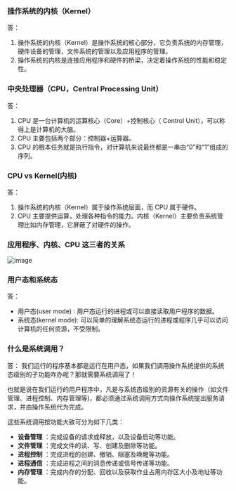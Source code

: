 ### 操作系统的内核（Kernel）
答：
1. 操作系统的内核（Kernel）是操作系统的核心部分，它负责系统的内存管理，硬件设备的管理，文件系统的管理以及应用程序的管理。
2. 操作系统的内核是连接应用程序和硬件的桥梁，决定着操作系统的性能和稳定性。

### 中央处理器（CPU，Central Processing Unit）
答：
1. CPU 是一台计算机的运算核心（Core）+控制核心（ Control Unit），可以称得上是计算机的大脑。
2. CPU 主要包括两个部分：控制器+运算器。
3. CPU 的根本任务就是执行指令，对计算机来说最终都是一串由“0”和“1”组成的序列。

###  CPU vs Kernel(内核)
答：
1. 操作系统的内核（Kernel）属于操作系统层面，而 CPU 属于硬件。
2. CPU 主要提供运算，处理各种指令的能力。内核（Kernel）主要负责系统管理比如内存管理，它屏蔽了对硬件的操作。

### 应用程序、内核、CPU 这三者的关系
![image](https://guide-blog-images.oss-cn-shenzhen.aliyuncs.com/2020-8/Kernel_Layout.png)

### 用户态和系统态
答：
- 用户态(user mode) : 用户态运行的进程或可以直接读取用户程序的数据。
- 系统态(kernel mode): 可以简单的理解系统态运行的进程或程序几乎可以访问计算机的任何资源，不受限制。

### 什么是系统调用？
答：
我们运行的程序基本都是运行在用户态，如果我们调用操作系统提供的系统态级别的子功能咋办呢？那就需要系统调用了！

也就是说在我们运行的用户程序中，凡是与系统态级别的资源有关的操作（如文件管理、进程控制、内存管理等)，都必须通过系统调用方式向操作系统提出服务请求，并由操作系统代为完成。

这些系统调用按功能大致可分为如下几类：

- **设备管理** ：完成设备的请求或释放，以及设备启动等功能。
- **文件管理** ：完成文件的读、写、创建及删除等功能。
- **进程控制** ：完成进程的创建、撤销、阻塞及唤醒等功能。
- **进程通信** ：完成进程之间的消息传递或信号传递等功能。
- **内存管理** ：完成内存的分配、回收以及获取作业占用内存区大小及地址等功能。

### 